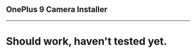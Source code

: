## OnePlus 9 Camera Installer
------------------------------------------
# Should work, haven't tested yet.
